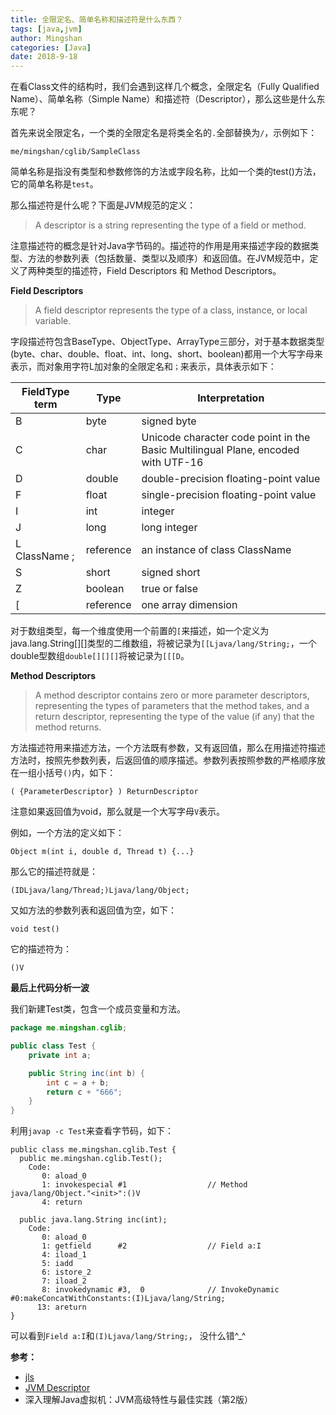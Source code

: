 ```yaml
---
title: 全限定名、简单名称和描述符是什么东西？
tags: [java,jvm]
author: Mingshan
categories: [Java]
date: 2018-9-18
---
```


在看Class文件的结构时，我们会遇到这样几个概念，全限定名（Fully Qualified Name）、简单名称（Simple Name）和描述符（Descriptor），那么这些是什么东东呢？

<!-- more -->

首先来说全限定名，一个类的全限定名是将类全名的`.`全部替换为`/`，示例如下：

```
me/mingshan/cglib/SampleClass
```

简单名称是指没有类型和参数修饰的方法或字段名称，比如一个类的test()方法，它的简单名称是`test`。

那么描述符是什么呢？下面是JVM规范的定义：

> A descriptor is a string representing the type of a field or method. 

注意描述符的概念是针对Java字节码的。描述符的作用是用来描述字段的数据类型、方法的参数列表（包括数量、类型以及顺序）和返回值。在JVM规范中，定义了两种类型的描述符，Field Descriptors 和 Method Descriptors。

**Field Descriptors**

> A field descriptor represents the type of a class, instance, or local variable.

字段描述符包含BaseType、ObjectType、ArrayType三部分，对于基本数据类型(byte、char、double、float、int、long、short、boolean)都用一个大写字母来表示，而对象用字符L加对象的全限定名和`；`来表示，具体表示如下：

FieldType term | Type | Interpretation 
---|---|---
B	| byte	    | signed byte
C	| char      | Unicode character code point in the Basic Multilingual Plane, encoded with UTF-16
D	| double    |	double-precision floating-point value
F	| float     |	single-precision floating-point value
I	| int  	    | integer
J	| long	    | long integer
L ClassName ; |	reference |	an instance of class ClassName
S	| short     |	signed short
Z	| boolean   |	true or false
[	| reference | 	one array dimension

对于数组类型，每一个维度使用一个前置的`[`来描述，如一个定义为java.lang.String[][]类型的二维数组，将被记录为`[[Ljava/lang/String;`，一个double型数组`double[][][]`将被记录为`[[[D`。

**Method Descriptors**

> A method descriptor contains zero or more parameter descriptors, representing the types of parameters that the method takes, and a return descriptor, representing the type of the value (if any) that the method returns.

方法描述符用来描述方法，一个方法既有参数，又有返回值，那么在用描述符描述方法时，按照先参数列表，后返回值的顺序描述。参数列表按照参数的严格顺序放在一组小括号`()`内，如下：

```
( {ParameterDescriptor} ) ReturnDescriptor
```

注意如果返回值为void，那么就是一个大写字母`V`表示。

例如，一个方法的定义如下：

```
Object m(int i, double d, Thread t) {...}
```

那么它的描述符就是：

```
(IDLjava/lang/Thread;)Ljava/lang/Object;
```

又如方法的参数列表和返回值为空，如下：

```
void test()
```
它的描述符为：

```
()V
```

**最后上代码分析一波**

我们新建Test类，包含一个成员变量和方法。

```Java
package me.mingshan.cglib;

public class Test {
    private int a;

    public String inc(int b) {
        int c = a + b;
        return c + "666";
    }
}
```

利用`javap -c Test`来查看字节码，如下：

```
public class me.mingshan.cglib.Test {
  public me.mingshan.cglib.Test();
    Code:
       0: aload_0
       1: invokespecial #1                  // Method java/lang/Object."<init>":()V
       4: return

  public java.lang.String inc(int);
    Code:
       0: aload_0
       1: getfield      #2                  // Field a:I
       4: iload_1
       5: iadd
       6: istore_2
       7: iload_2
       8: invokedynamic #3,  0              // InvokeDynamic #0:makeConcatWithConstants:(I)Ljava/lang/String;
      13: areturn
}
```

可以看到`Field a:I`和`(I)Ljava/lang/String;`， 没什么错^_^


**参考：**

- [jls](https://docs.oracle.com/javase/specs/jls/se10/html/jls-6.html#jls-6.7)
- [JVM Descriptor](https://docs.oracle.com/javase/specs/jvms/se10/html/jvms-4.html#jvms-4.3)
- 深入理解Java虚拟机：JVM高级特性与最佳实践（第2版）